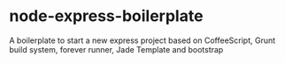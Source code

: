 node-express-boilerplate
========================

A boilerplate to start a new express project based on CoffeeScript, Grunt build system, forever runner, Jade Template and bootstrap
